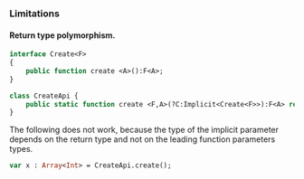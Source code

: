 ### Limitations

#### Return type polymorphism.

```haxe
interface Create<F>
{
	public function create <A>():F<A>;
}

class CreateApi {
	public static function create <F,A>(?C:Implicit<Create<F>>):F<A> return C.create();
}
```

The following does not work, because the type of the implicit parameter depends on the return type and not 
on the leading function parameters types.

```haxe
var x : Array<Int> = CreateApi.create();
```
